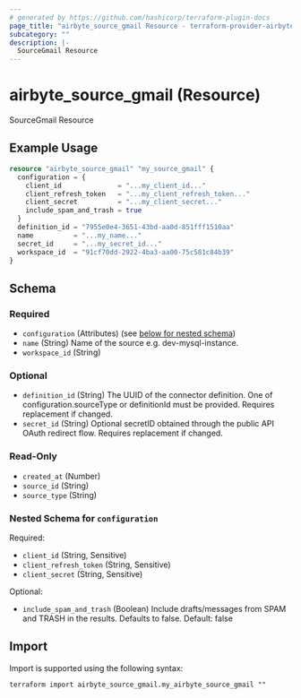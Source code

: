 ```yaml
---
# generated by https://github.com/hashicorp/terraform-plugin-docs
page_title: "airbyte_source_gmail Resource - terraform-provider-airbyte"
subcategory: ""
description: |-
  SourceGmail Resource
---
```


# airbyte_source_gmail (Resource)

SourceGmail Resource

## Example Usage

```terraform
resource "airbyte_source_gmail" "my_source_gmail" {
  configuration = {
    client_id              = "...my_client_id..."
    client_refresh_token   = "...my_client_refresh_token..."
    client_secret          = "...my_client_secret..."
    include_spam_and_trash = true
  }
  definition_id = "7955e0e4-3651-43bd-aa0d-851fff1510aa"
  name          = "...my_name..."
  secret_id     = "...my_secret_id..."
  workspace_id  = "91cf70dd-2922-4ba3-aa00-75c581c84b39"
}
```

<!-- schema generated by tfplugindocs -->
## Schema

### Required

- `configuration` (Attributes) (see [below for nested schema](#nestedatt--configuration))
- `name` (String) Name of the source e.g. dev-mysql-instance.
- `workspace_id` (String)

### Optional

- `definition_id` (String) The UUID of the connector definition. One of configuration.sourceType or definitionId must be provided. Requires replacement if changed.
- `secret_id` (String) Optional secretID obtained through the public API OAuth redirect flow. Requires replacement if changed.

### Read-Only

- `created_at` (Number)
- `source_id` (String)
- `source_type` (String)

<a id="nestedatt--configuration"></a>
### Nested Schema for `configuration`

Required:

- `client_id` (String, Sensitive)
- `client_refresh_token` (String, Sensitive)
- `client_secret` (String, Sensitive)

Optional:

- `include_spam_and_trash` (Boolean) Include drafts/messages from SPAM and TRASH in the results. Defaults to false. Default: false

## Import

Import is supported using the following syntax:

```shell
terraform import airbyte_source_gmail.my_airbyte_source_gmail ""
```
